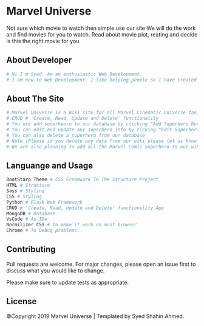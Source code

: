 # Marvel Universe

Not sure which movie to watch then simple use our site We will do the work and find movies for you to watch. Read about movie plot, reating and decide is this the right movie for you.

## About Developer

```bash
# Hi I'm Syed. Am an enthusiastic Web Development.
# I am new to Web Development. I like helping people so I have created this "Marvel universe" wiki site to help people search for their faviourite Marvel Cinematic Universe Superhero and find information about the movie.
```

## About The Site

```bash
# Marvel Universe is a Wiki site for all Marvel Cinematic Universe fan. Here we try to provide our valuable user, information about all Marvel Cinematic Universe Superhero, Movies and Movie Description.
# CRUD # 'Create, Read, Update and Delete' functionality
# You use add suoerheoro to our database by clicking "Add Superhero Button"
# You can edit and update any superhero info by cicking "Edit Superhero Button"
# You can also delete a superhero from our database
# Note (Please if you delete any data from our wiki please let us know why so that we can imporve our service in the future.)
# We are also planning to add all the Marvel Comic Superhero to our wiki database. # Fell free to browse our site and if you like us to add your favourite superhero please contact us. 

```

## Languange and Usage

```bash
BootStarp Theme # CSS Freamwork To The Structure Project
HTML # Structure
Sass # Styling
CSS # Styling
Python # Flask Web Framework
CRUD # 'Create, Read, Update and Delete' functionality App
MongoDB # Database
VsCode # As IDe
Normilizer CSS # To make it work on most browser
Chrome # To Debug problems.
```

## Contributing

Pull requests are welcome. For major changes, please open an issue first to discuss what you would like to change.

Please make sure to update tests as appropriate.

## License

©Copyright 2019 Marvel Universe | Templated by Syed Shahin Ahmed.